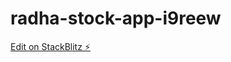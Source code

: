 # radha-stock-app-i9reew

[Edit on StackBlitz ⚡️](https://stackblitz.com/edit/radha-stock-app-i9reew)
